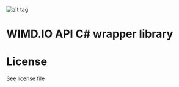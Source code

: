 ![alt tag](https://wimd.io/gitlogo.jpg)

# WIMD.IO API C# wrapper library






# License
See license file

